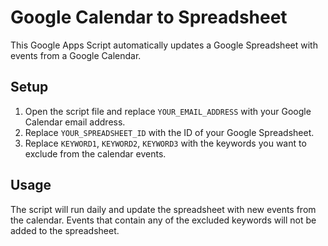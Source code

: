 # Google Calendar to Spreadsheet

This Google Apps Script automatically updates a Google Spreadsheet with events from a Google Calendar.

## Setup

1. Open the script file and replace `YOUR_EMAIL_ADDRESS` with your Google Calendar email address.
2. Replace `YOUR_SPREADSHEET_ID` with the ID of your Google Spreadsheet.
3. Replace `KEYWORD1`, `KEYWORD2`, `KEYWORD3` with the keywords you want to exclude from the calendar events.

## Usage

The script will run daily and update the spreadsheet with new events from the calendar. Events that contain any of the excluded keywords will not be added to the spreadsheet.
